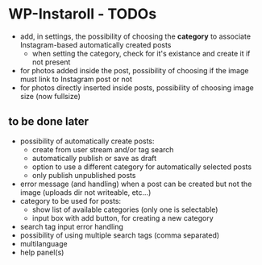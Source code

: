 WP-Instaroll - TODOs
====================

- add, in settings, the possibility of choosing the **category** to associate Instagram-based automatically created posts
	- when setting the category, check for it's existance and create it if not present
- for photos added inside the post, possibility of choosing if the image must link to Instagram post or not
- for photos directly inserted inside posts, possibility of choosing image size (now fullsize)


to be done later
----------------

- possibility of automatically create posts:
	- create from user stream and/or tag search
	- automatically publish or save as draft
	- option to use a different category for automatically selected posts
	- only publish unpublished posts
- error message (and handling) when a post can be created but not the image (uploads dir not writeable, etc...)
- category to be used for posts:
	- show list of available categories (only one is selectable)
	- input box with add button, for creating a new category
- search tag input error handling
- possibility of using multiple search tags (comma separated)
- multilanguage
- help panel(s)